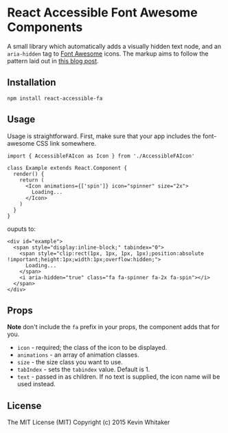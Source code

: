 # React Accessible Font Awesome Components
A small library which automatically adds a visually hidden text node, and an `aria-hidden` tag
to [Font Awesome](https://fortawesome.github.io) icons.  The markup aims to follow the pattern laid out
in [this blog post](https://www.filamentgroup.com/lab/bulletproof_icon_fonts.html).

## Installation
`npm install react-accessible-fa`

## Usage
Usage is straightforward.  First, make sure that your app includes the font-awesome CSS link somewhere.

```
import { AccessibleFAIcon as Icon } from './AccessibleFAIcon'

class Example extends React.Component {
  render() {
    return (
      <Icon animations={['spin']} icon="spinner" size="2x">
        Loading...
      </Icon>
    )
  }
}
```

ouputs to:
```
<div id="example">
  <span style="display:inline-block;" tabindex="0">
    <span style="clip:rect(1px, 1px, 1px, 1px);position:absolute !important;height:1px;width:1px;overflow:hidden;">
      Loading...
    </span>
    <i aria-hidden="true" class="fa fa-spinner fa-2x fa-spin"></i>
  </span>
</div>
```

## Props
**Note** don't include the `fa` prefix in your props, the component adds that for you.
* `icon` - required; the class of the icon to be displayed.
* `animations` - an array of animation classes.
* `size` - the size class you want to use.
* `tabIndex` - sets the `tabindex` value. Default is 1.
* `text` - passed in as children. If no text is supplied, the icon name will be used instead.

## License
The MIT License (MIT)
Copyright (c) 2015 Kevin Whitaker
